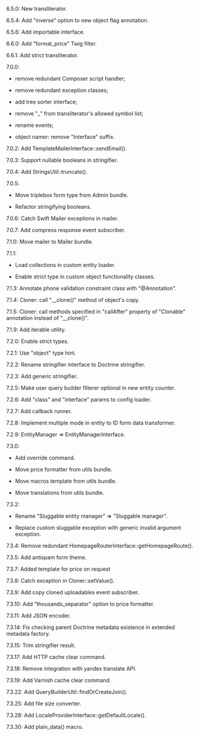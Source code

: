 6.5.0: New transliterator.

6.5.4: Add "inverse" option to new object flag annotation.

6.5.6: Add importable interface.

6.6.0: Add "format_price" Twig filter.

6.6.1: Add strict transliterator.

7.0.0: 

- remove redundant Composer script handler;

- remove redundant exception classes;

- add tree sorter interface;

- remove "_" from transliterator's allowed symbol list;

- rename events;

- object namer: remove "Interface" suffix.

7.0.2: Add TemplateMailerInterface::sendEmail().

7.0.3: Support nullable booleans in stringifier.

7.0.4: Add StringsUtil::truncate().

7.0.5:
 
- Move triplebox form type from Admin bundle.

- Refactor stringifying booleans.

7.0.6: Catch Swift Mailer exceptions in mailer.

7.0.7: Add compress response event subscriber.

7.1.0: Move mailer to Mailer bundle.

7.1.1: 

- Load collections in custom entity loader.

- Enable strict type in custom object functionality classes.

7.1.3: Annotate phone validation constraint class with "@Annotation".

7.1.4: Cloner: call "__clone()" method of object's copy.

7.1.5: Cloner: call methods specified in "callAfter" property of "Clonable" annotation instead of "__clone()".

7.1.9: Add iterable utility.

7.2.0: Enable strict types.

7.2.1: Use "object" type hint.

7.2.2: Rename stringifier interface to Doctrine stringifier.

7.2.3: Add generic stringifier.

7.2.5: Make user query builder filterer optional in new entity counter.

7.2.6: Add "class" and "interface" params to config loader.

7.2.7: Add callback runner.

7.2.8: Implement multiple mode in entity to ID form data transformer.

7.2.9: EntityManager => EntityManagerInterface.

7.3.0:

- Add override command.

- Move price formatter from utils bundle.

- Move macros template from utils bundle.

- Move translations from utils bundle.

7.3.2:

- Rename "Sluggable entity manager" => "Sluggable manager".

- Replace custom sluggable exception with generic invalid argument exception.

7.3.4: Remove redundant HomepageRouterInterface::getHomepageRoute().

7.3.5: Add antispam form theme.

7.3.7: Added template for price on request

7.3.8: Catch exception in Cloner::setValue().

7.3.9: Add copy cloned uploadables event subscriber.

7.3.10: Add "thousands_separator" option to price formatter.

7.3.11: Add JSON encoder.

7.3.14: Fix checking parent Doctrine metadata existence in extended metadata factory.

7.3.15: Trim stringifier result.

7.3.17: Add HTTP cache clear command.

7.3.18: Remove integration with yandex translate API.

7.3.19: Add Varnish cache clear command.

7.3.22: Add QueryBuilderUtil::findOrCreateJoin().

7.3.25: Add file size converter.

7.3.28: Add LocaleProviderInterface::getDefaultLocale().

7.3.30: Add plain_data() macro.
